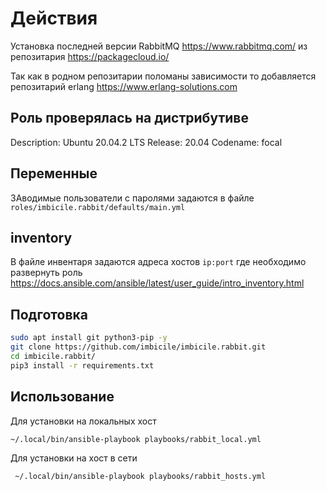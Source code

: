 # Действия

Установка последней версии RabbitMQ https://www.rabbitmq.com/ из репозитария https://packagecloud.io/

Так как в родном репозитарии поломаны зависимости то добавляется репозитарий erlang https://www.erlang-solutions.com

## Роль проверялась на дистрибутиве

Description: Ubuntu 20.04.2 LTS
Release: 20.04
Codename: focal

## Переменные

ЗАводимые пользователи с паролями задаются в файле `roles/imbicile.rabbit/defaults/main.yml`

## inventory

В файле инвентаря задаются адреса хостов `ip:port` где необходимо развернуть роль https://docs.ansible.com/ansible/latest/user_guide/intro_inventory.html

## Подготовка

```bash
sudo apt install git python3-pip -y
git clone https://github.com/imbicile/imbicile.rabbit.git
cd imbicile.rabbit/
pip3 install -r requirements.txt
```

## Использование

Для установки на локальных хост

```bash
~/.local/bin/ansible-playbook playbooks/rabbit_local.yml
```

Для установки на хост в сети

```bash
 ~/.local/bin/ansible-playbook playbooks/rabbit_hosts.yml
```
